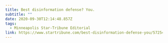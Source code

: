 ```yaml
---
title: Best disinformation defense? You.
subtitle: ""
date: 2020-09-30T12:14:48.857Z
tags:
  - Minneapolis Star-Tribune Editorial
link: https://www.startribune.com/best-disinformation-defense-you/572541461/?refresh=true
---
```

